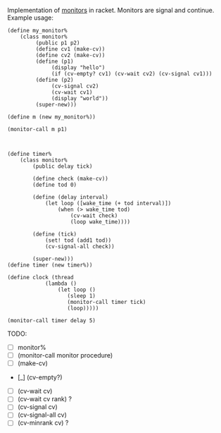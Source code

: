 Implementation of [monitors](https://en.wikipedia.org/wiki/Monitor_%28synchronization%29) in racket. Monitors are signal and continue.
Example usage:

    (define my_monitor%
        (class monitor%
             (public p1 p2)
             (define cv1 (make-cv))
             (define cv2 (make-cv))
             (define (p1)
                  (display "hello")
                  (if (cv-empty? cv1) (cv-wait cv2) (cv-signal cv1)))
             (define (p2)
                  (cv-signal cv2)
                  (cv-wait cv1)
                  (display "world"))
             (super-new)))
    
    (define m (new my_monitor%))
    
    (monitor-call m p1)



    (define timer%
        (class monitor%
            (public delay tick)

            (define check (make-cv))
            (define tod 0)

            (define (delay interval)
                (let loop ([wake_time (+ tod interval)])
                    (when (> wake_time tod)
                        (cv-wait check)
                        (loop wake_time))))

            (define (tick)
                (set! tod (add1 tod))
                (cv-signal-all check))

            (super-new)))
    (define timer (new timer%))

    (define clock (thread
                (lambda ()
                    (let loop ()
                       (sleep 1)
                       (monitor-call timer tick)
                       (loop)))))

    (monitor-call timer delay 5)

TODO:
 - [ ] monitor%
 - [ ] (monitor-call monitor procedure)
 - [ ] (make-cv)
 - [_] (cv-empty?)
 - [ ] (cv-wait cv)
 - [ ] (cv-wait cv rank) ?
 - [ ] (cv-signal cv)
 - [ ] (cv-signal-all cv)
 - [ ] (cv-minrank cv) ?
